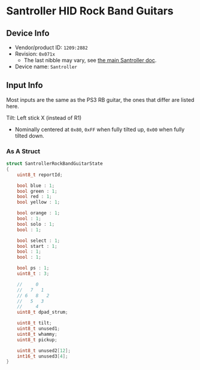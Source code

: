 # Santroller HID Rock Band Guitars

## Device Info

- Vendor/product ID: `1209:2882`
- Revision: `0x071x`
  - The last nibble may vary, see [the main Santroller doc](../../Other/Santroller.md).
- Device name: `Santroller`

## Input Info

Most inputs are the same as the PS3 RB guitar, the ones that differ are listed here.

Tilt: Left stick X (instead of R1)

- Nominally centered at `0x80`, `0xFF` when fully tilted up, `0x00` when fully tilted down.

### As A Struct

```cpp
struct SantrollerRockBandGuitarState
{
    uint8_t reportId;

    bool blue : 1;
    bool green : 1;
    bool red : 1;
    bool yellow : 1;

    bool orange : 1;
    bool : 1;
    bool solo : 1;
    bool : 1;

    bool select : 1;
    bool start : 1;
    bool : 1;
    bool : 1;

    bool ps : 1;
    uint8_t : 3;

    //     0
    //   7   1
    // 6   8   2
    //   5   3
    //     4
    uint8_t dpad_strum;

    uint8_t tilt;
    uint8_t unused1;
    uint8_t whammy;
    uint8_t pickup;

    uint8_t unused2[12];
    int16_t unused3[4];
}
```
